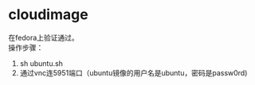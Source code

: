 # cloudimage

在fedora上验证通过。  
操作步骤：  
1. sh ubuntu.sh
2. 通过vnc连5951端口（ubuntu镜像的用户名是ubuntu，密码是passw0rd)  

